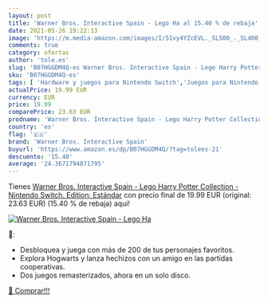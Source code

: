 ```yaml
---
layout: post
title: 'Warner Bros. Interactive Spain - Lego Ha al 15.40 % de rebaja'
date: 2021-05-26 19:22:13
image: 'https://m.media-amazon.com/images/I/51vy4YZcEVL._SL500_._SL400_.jpg'
comments: true
category: ofertas
author: 'tole.es'
slug: 'B07HGGDM4Q-es Warner Bros. Interactive Spain - Lego Harry Potter...'
sku: 'B07HGGDM4Q-es'
tags: [ 'Hardware y juegos para Nintendo Switch','Juegos para Nintendo Switch','Videojuegos','nintendo','warner bros. interactive spain', ]
actualPrice: 19.99 EUR
currency: EUR
price: 19.99
comparePrice: 23.63 EUR
prodname: 'Warner Bros. Interactive Spain - Lego Harry Potter Collection - Nintendo Switch. Edition: Estándar'
country: 'es'
flag: '🇪🇸'
brand: 'Warner Bros. Interactive Spain'
buyurl: 'https://www.amazon.es/dp/B07HGGDM4Q/?tag=tolees-21'
descuento: '15.40'
average: '24.3671794871795'
---
```


Tienes [Warner Bros. Interactive Spain - Lego Harry Potter Collection - Nintendo Switch. Edition: Estándar](https://www.amazon.es/dp/B07HGGDM4Q/?tag=tolees-21) con precio final de  19.99 EUR (original: 23.63 EUR) (15.40 %  de rebaja) aqui!

[![Warner Bros. Interactive Spain - Lego Ha](https://m.media-amazon.com/images/I/51vy4YZcEVL._SL500_._SL400_.jpg)](https://www.amazon.es/dp/B07HGGDM4Q/?tag=tolees-21)

🔎:

- Desbloquea y juega con más de 200 de tus personajes favoritos.
- Explora Hogwarts y lanza hechizos con un amigo en las partidas cooperativas.
- Dos juegos remasterizados, ahora en un solo disco.

[🛒 Comprar!!!](https://www.amazon.es/dp/B07HGGDM4Q/?tag=tolees-21)
